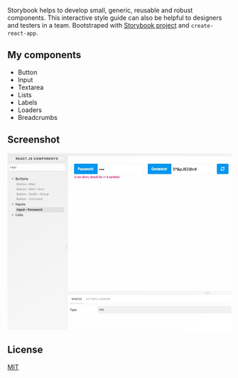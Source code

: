 Storybook helps to develop small, generic, reusable and robust components. This interactive style guide can also be
helpful to designers and testers in a team. Bootstraped with [Storybook project](https://github.com/storybooks)
and `create-react-app`.

## My components

* Button
* Input
* Textarea
* Lists
* Labels
* Loaders
* Breadcrumbs

## Screenshot

![demo image](img/demo.jpg)

## License

[MIT](https://github.com/cetrix13/storybook-react/blob/master/LICENSE)

